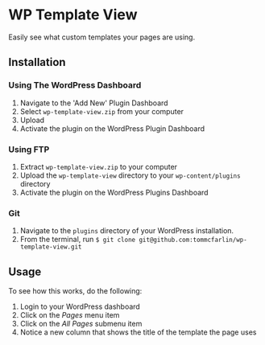 # WP Template View

Easily see what custom templates your pages are using.

## Installation
### Using The WordPress Dashboard
1. Navigate to the 'Add New' Plugin Dashboard
2. Select `wp-template-view.zip` from your computer
3. Upload
4. Activate the plugin on the WordPress Plugin Dashboard

### Using FTP
1. Extract `wp-template-view.zip` to your computer
2. Upload the `wp-template-view` directory to your `wp-content/plugins` directory
3. Activate the plugin on the WordPress Plugins Dashboard

### Git

1. Navigate to the `plugins` directory of your WordPress installation.
2. From the terminal, run `$ git clone git@github.com:tommcfarlin/wp-template-view.git`

## Usage

To see how this works, do the following:

1. Login to your WordPress dashboard
2. Click on the _Pages_ menu item
3. Click on the _All Pages_ submenu item
4. Notice a new column that shows the title of the template the page uses

